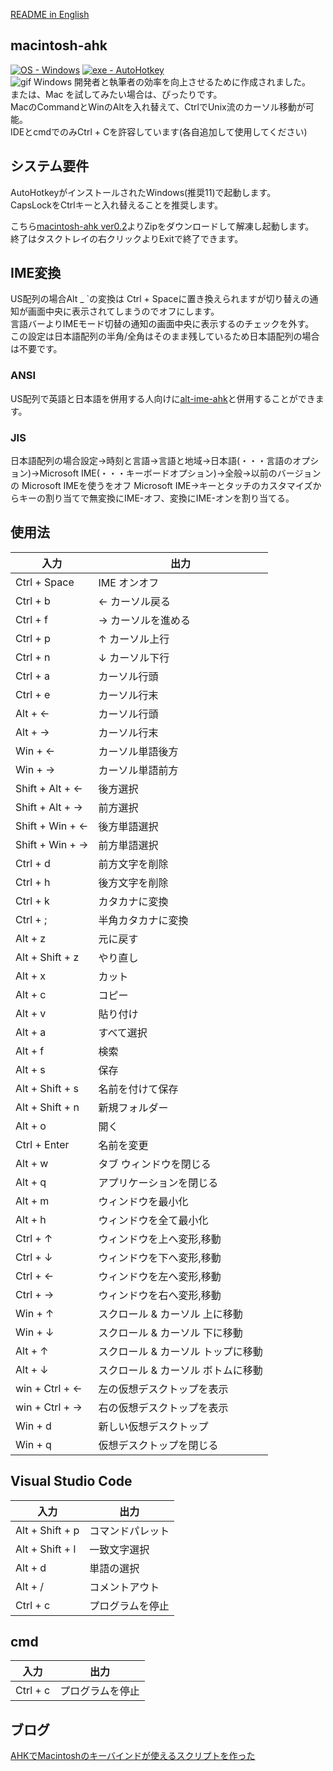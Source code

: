  [README in English](https://github.com/su-pull/macintosh-ahk/blob/main/README-en.md)

## macintosh-ahk
 [![OS - Windows](https://img.shields.io/badge/OS-Windows-blue?logo=windows&logoColor=white)](https://www.microsoft.com/ "Go to Microsoft homepage") [![exe - AutoHotkey](https://img.shields.io/badge/exe-AutoHotkey-2ea44f)](https://www.autohotkey.com/ "Go to AutoHotkey")  
![gif](https://user-images.githubusercontent.com/75829584/213149046-0ca524f6-a918-4aa8-ae1c-2076f6129b35.gif)
Windows 開発者と執筆者の効率を向上させるために作成されました。  
または、Mac を試してみたい場合は、ぴったりです。  
MacのCommandとWinのAltを入れ替えて、CtrlでUnix流のカーソル移動が可能。  
IDEとcmdでのみCtrl + Cを許容しています(各自追加して使用してください)  

## システム要件
AutoHotkeyがインストールされたWindows(推奨11)で起動します。  
CapsLockをCtrlキーと入れ替えることを推奨します。

こちら[macintosh-ahk ver0.2](https://github.com/su-pull/macintosh-ahk/archive/refs/heads/main.zip)よりZipをダウンロードして解凍し起動します。  
終了はタスクトレイの右クリックよりExitで終了できます。

## IME変換
US配列の場合Alt _ `の変換は Ctrl + Spaceに置き換えられますが切り替えの通知が画面中央に表示されてしまうのでオフにします。  
言語バーよりIMEモード切替の通知の画面中央に表示するのチェックを外す。  
この設定は日本語配列の半角/全角はそのまま残しているため日本語配列の場合は不要です。

### ANSI
US配列で英語と日本語を併用する人向けに[alt-ime-ahk](https://github.com/karakaram/alt-ime-ahk)と併用することができます。

### JIS
日本語配列の場合設定→時刻と言語→言語と地域→日本語(・・・言語のオプション)→Microsoft IME(・・・キーボードオプション)→全般→以前のバージョンの Microsoft IMEを使うをオフ
Microsoft IME→キーとタッチのカスタマイズからキーの割り当てで無変換にIME-オフ、変換にIME-オンを割り当てる。

## 使用法
| 入力 | 出力 |
| ------------- | ------------- |
| Ctrl + Space | IME オンオフ |
| Ctrl + b | ← カーソル戻る |
| Ctrl + f | → カーソルを進める|
| Ctrl + p | ↑ カーソル上行 |
| Ctrl + n | ↓ カーソル下行 |
| Ctrl + a | カーソル行頭 |
| Ctrl + e | カーソル行末 |
| Alt + ←  | カーソル行頭 |
| Alt + →  | カーソル行末 |
| Win + ←  | カーソル単語後方 |
| Win + →  | カーソル単語前方 |
| Shift + Alt + ← | 後方選択 |
| Shift + Alt + → | 前方選択 |
| Shift + Win + ← | 後方単語選択 |
| Shift + Win + → | 前方単語選択 |
| Ctrl + d | 前方文字を削除 |
| Ctrl + h | 後方文字を削除 |
| Ctrl + k | カタカナに変換 |
| Ctrl + ; | 半角カタカナに変換 |
| Alt + z | 元に戻す |
| Alt + Shift + z | やり直し |
| Alt + x | カット |
| Alt + c | コピー |
| Alt + v | 貼り付け |
| Alt + a | すべて選択 |
| Alt + f | 検索 |
| Alt + s | 保存 |
| Alt + Shift + s | 名前を付けて保存 |
| Alt + Shift + n | 新規フォルダー |
| Alt + o | 開く |
| Ctrl + Enter | 名前を変更 |
| Alt + w | タブ ウィンドウを閉じる |
| Alt + q | アプリケーションを閉じる |
| Alt + m | ウィンドウを最小化 |
| Alt + h | ウィンドウを全て最小化 |
| Ctrl + ↑ | ウィンドウを上へ変形,移動 |
| Ctrl + ↓ | ウィンドウを下へ変形,移動 |
| Ctrl + ← | ウィンドウを左へ変形,移動 |
| Ctrl + → | ウィンドウを右へ変形,移動 |
| Win + ↑ | スクロール & カーソル 上に移動 |
| Win + ↓ | スクロール & カーソル 下に移動 |
| Alt + ↑ | スクロール & カーソル トップに移動 |
| Alt + ↓ | スクロール & カーソル ボトムに移動 |
| win + Ctrl + ← | 左の仮想デスクトップを表示 |
| win + Ctrl + → | 右の仮想デスクトップを表示 |
| Win + d | 新しい仮想デスクトップ |
| Win + q | 仮想デスクトップを閉じる |

## Visual Studio Code
| 入力 | 出力 |
| ------------- | ------------- |
| Alt + Shift + p | コマンドパレット |
| Alt + Shift + l | 一致文字選択 |
| Alt + d | 単語の選択 |
| Alt + / | コメントアウト |
| Ctrl + c | プログラムを停止 |

## cmd
| 入力 | 出力 |
| ------------- | ------------- |
| Ctrl + c | プログラムを停止 |

## ブログ
[AHKでMacintoshのキーバインドが使えるスクリプトを作った](https://sou-web.net/docs/url/2023-01-14)

